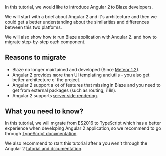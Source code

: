 In this tutorial, we would like to introduce Angular 2 to Blaze developers.

We will start with a brief about Angular 2 and it's architecture and then we could get a better understanding about the similarities and differences between this two platforms.

We will also show how to run Blaze application with Angular 2, and how to migrate step-by-step each component.

## Reasons to migrate

- Blaze no longer maintained and developed (Since [Meteor 1.2](https://forums.meteor.com/t/next-steps-on-blaze-and-the-view-layer/13561)).
- Angular 2 provides more than UI templating and utils - you also get better architecture of the project.
- Angular 2 support a lot of features that missing in Blaze and you need to get from external packages (such as routing, i18n).
- Angular 2 supports [server side rendering](https://universal.angular.io/).


## What you need to know?

In this tutorial, we will migrate from ES2016 to TypeScript which has a better experience when developing Angular 2 application, so we recommend to go through [TypeScript documentation](https://www.typescriptlang.org/docs/tutorial.html).

We also recommend to start this tutorial after a you wen't through the Angular 2 [tutorial and documentation](https://angular.io/docs/ts/latest/).